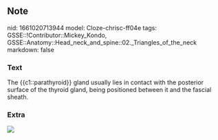 ## Note
nid: 1661020713944
model: Cloze-chrisc-ff04e
tags: GSSE::!Contributor::Mickey_Kondo, GSSE::Anatomy::Head_neck_and_spine::02._Triangles_of_the_neck
markdown: false

### Text
The {{c1::parathyroid}} gland usually lies in contact with the posterior surface of the thyroid gland, being positioned between it and the fascial sheath.

### Extra
<div><img src="cross-section-through-neck-ADTRPA.jpg"></div>
